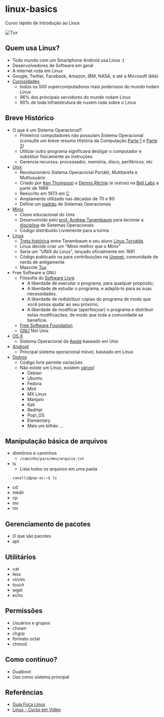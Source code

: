 # linux-basics
Curso rápido de introdução ao Linux

![Tux](https://upload.wikimedia.org/wikipedia/commons/thumb/3/35/Tux.svg/220px-Tux.svg.png)

## Quem usa Linux?

- Todo mundo com um Smartphone Android usa Linux :)
- Desenvolvedores de Software em geral
- A internet roda em Linux
- Google, Twitter, Facebook, Amazon, IBM, NASA, e até a Microsoft (kkk)
- [Curiosidades](https://webtribunal.net/blog/linux-statistics/#gref)
    - todos os 500 supercomputadores mais poderosos do mundo rodam Linux
    - 96% dos principais servidores do mundo rodam Linux
    - 90% de toda infraestrutura de nuvem roda sobre o Linux

## Breve Histórico

 - O que é um Sistema Operacional?
    - Primeiros computadores não possuiam Sistema Operacional (consulte um breve resumo História da Computação [Parte 1](ICC%20Aula%201.pdf) e [Parte 2](ICC%20Aula%202.pdf))
    - Utilizar outro programa significava desligar o computador e substituir fisicamente as instruções
    - Gerencia recursos: processador, memória, disco, periféricos, etc
 - [Unix](https://pt.wikipedia.org/wiki/Unix)
    - Revolucionário Sistema Operacional Portátil, Multitarefa e Multiusuário
    - Criado por [Ken Thompson](https://pt.wikipedia.org/wiki/Ken_Thompson) e [Dennis Ritchie](https://pt.wikipedia.org/wiki/Dennis_Ritchie) (e outros) na [Bell Labs](https://pt.wikipedia.org/wiki/Bell_Labs) a partir de 1969
    - Reescrito em 1973 em [C](https://pt.wikipedia.org/wiki/C_(linguagem_de_programa%C3%A7%C3%A3o))
    - Amplamente utilizado nas décadas de 70 e 80
    - Define um [padrão](https://pt.wikipedia.org/wiki/POSIX) de Sistemas Operacionais
 - [Minix](https://pt.wikipedia.org/wiki/Minix)
    - Clone educacional do Unix
    - Desenvolvido pelo [prof. Andrew Tanembaum](https://pt.wikipedia.org/wiki/Andrew_Stuart_Tanenbaum) para lecionar a [disciplina](https://www.amazon.com.br/Sistemas-operacionais-modernos-Andrew-Tanenbaum/dp/8543005671) de Sistemas Operacionais
    - Código distribuído Livremente para a turma
 - [Linux](https://pt.wikipedia.org/wiki/Linux)
    - [Treta histórica](https://pt.wikipedia.org/wiki/Debate_entre_Tanenbaum_e_Torvalds) entre Tanembaum e seu aluno [Linus Torvalds](https://pt.wikipedia.org/wiki/Linus_Torvalds)
    - Linus decide criar um "Minix melhor que o Minix"
    - Seria um "UNIX do Linus", lançado oficialmente em 1991 
    - Código publicado na para contribuições na [Usenet](https://pt.wikipedia.org/wiki/Usenet), comunidade de nerds de antigamente
    - Mascote [Tux](https://pt.wikipedia.org/wiki/Tux)
 - Free Software e GNU
    - Filosofia do [Software Livre](https://pt.wikipedia.org/wiki/Software_livre)
        - A liberdade de executar o programa, para qualquer propósito;
        - A liberdade de estudar o programa, e adaptá-lo para as suas necessidades.
        - A liberdade de redistribuir cópias do programa de modo que você possa ajudar ao seu próximo;
        - A liberdade de modificar (aperfeiçoar) o programa e distribuir estas modificações, de modo que toda a comunidade se beneficie.
    - [Free Software Foundation](https://pt.wikipedia.org/wiki/Free_Software_Foundation)
    - [GNU](https://pt.wikipedia.org/wiki/Projeto_GNU) Not Unix
 - [OS X](https://pt.wikipedia.org/wiki/MacOS)
    - Sistema Operacional da [Apple]() baseado em Unix
 - [Android](https://pt.wikipedia.org/wiki/Android)
    - Principal sistema operacional móvel, baseado em Linux
 - [Distros](https://pt.wikipedia.org/wiki/Distribui%C3%A7%C3%A3o_Linux)
    - Código livre permite variações
    - Não existe um Linux, existem [vários](https://distrowatch.com/)!
        - Debian
        - Ubuntu
        - Fedora
        - Mint
        - MX Linux
        - Manjaro
        - Kali
        - RedHat
        - Pop!_OS
        - Elementary
        - Mais um bilhão ...

## Manipulação básica de arquivos

 - diretórios e caminhos
    - `/caminho/para/meu/arquivo.txt`
 - ls
    - Lista todos os arquivos em uma pasta
    ```console
    canalli@pop-os:~$ ls
    ```
 - cd
 - mkdir
 - cp
 - mv
 - rm

## Gerenciamento de pacotes

- O que são pacotes
- apt
 
## Utilitários

 - cat
 - less
 - vi/vim
 - touch
 - wget
 - echo

## Permissões

 - Usuários e grupos
 - chown
 - chgrp
 - formato octal
 - chmod
 
## Como continuo?

 - Dualboot
 - Uso como sistema principal
 




## Referências

 - [Guia Foca Linux](https://www.guiafoca.org/)
 - [Linux - Curso em Vídeo](https://www.cursoemvideo.com/curso/linux/)
